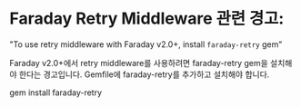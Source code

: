 



# Faraday Retry Middleware 관련 경고:


"To use retry middleware with Faraday v2.0+, install `faraday-retry` gem"

Faraday v2.0+에서 retry middleware를 사용하려면 faraday-retry gem을 설치해야 한다는 경고입니다. Gemfile에 faraday-retry를 추가하고 설치해야 합니다.


gem install faraday-retry